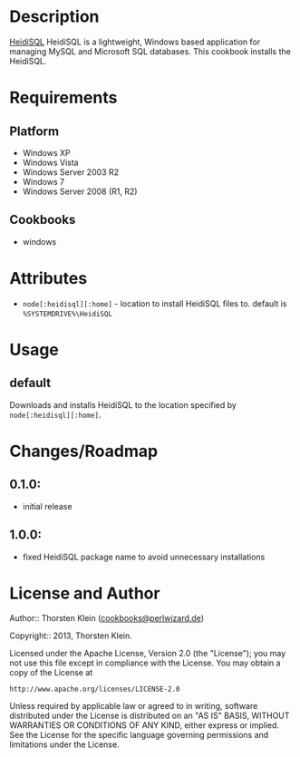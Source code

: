 Description
===========

[HeidiSQL](http://www.heidisql.com/) HeidiSQL is a lightweight, Windows based application for managing MySQL and Microsoft SQL databases. This cookbook installs the HeidiSQL.

Requirements
============

Platform
--------

* Windows XP
* Windows Vista
* Windows Server 2003 R2
* Windows 7
* Windows Server 2008 (R1, R2)

Cookbooks
---------

* windows

Attributes
==========

* `node[:heidisql][:home]` - location to install HeidiSQL files to.  default is `%SYSTEMDRIVE%\HeidiSQL`

Usage
=====

default
-------

Downloads and installs HeidiSQL to the location specified by `node[:heidisql][:home]`.

Changes/Roadmap
===============

## 0.1.0:

* initial release

## 1.0.0:

* fixed HeidiSQL package name to avoid unnecessary installations


License and Author
==================

Author:: Thorsten Klein (<cookbooks@perlwizard.de>)

Copyright:: 2013, Thorsten Klein.

Licensed under the Apache License, Version 2.0 (the "License");
you may not use this file except in compliance with the License.
You may obtain a copy of the License at

    http://www.apache.org/licenses/LICENSE-2.0

Unless required by applicable law or agreed to in writing, software
distributed under the License is distributed on an "AS IS" BASIS,
WITHOUT WARRANTIES OR CONDITIONS OF ANY KIND, either express or implied.
See the License for the specific language governing permissions and
limitations under the License.
 
